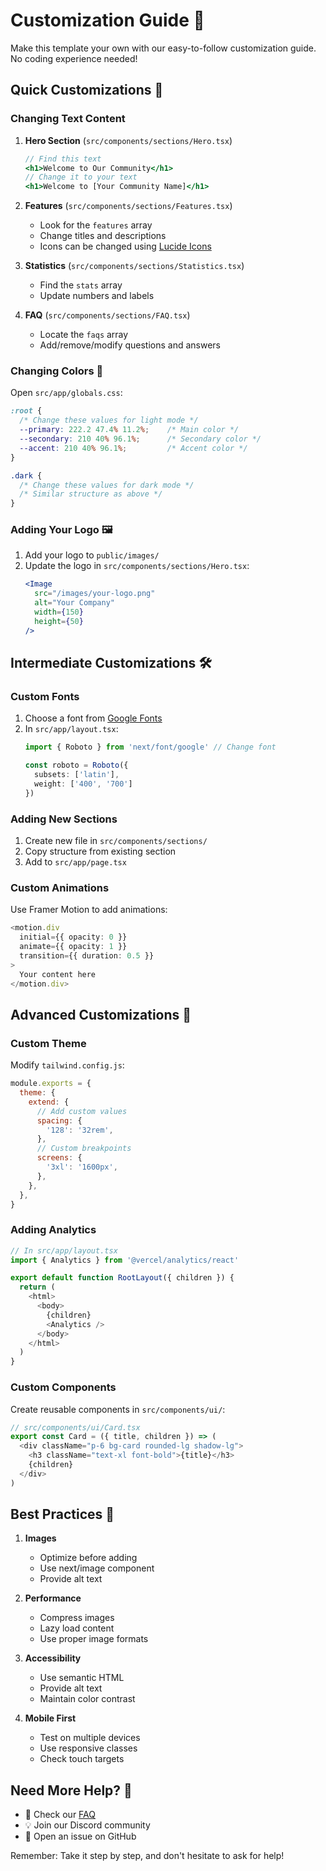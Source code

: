 # Customization Guide 🎨

Make this template your own with our easy-to-follow customization guide. No coding experience needed!

## Quick Customizations 🚀

### Changing Text Content

1. **Hero Section** (`src/components/sections/Hero.tsx`)
   ```jsx
   // Find this text
   <h1>Welcome to Our Community</h1>
   // Change it to your text
   <h1>Welcome to [Your Community Name]</h1>
   ```

2. **Features** (`src/components/sections/Features.tsx`)
   - Look for the `features` array
   - Change titles and descriptions
   - Icons can be changed using [Lucide Icons](https://lucide.dev)

3. **Statistics** (`src/components/sections/Statistics.tsx`)
   - Find the `stats` array
   - Update numbers and labels

4. **FAQ** (`src/components/sections/FAQ.tsx`)
   - Locate the `faqs` array
   - Add/remove/modify questions and answers

### Changing Colors 🌈

Open `src/app/globals.css`:

```css
:root {
  /* Change these values for light mode */
  --primary: 222.2 47.4% 11.2%;    /* Main color */
  --secondary: 210 40% 96.1%;      /* Secondary color */
  --accent: 210 40% 96.1%;         /* Accent color */
}

.dark {
  /* Change these values for dark mode */
  /* Similar structure as above */
}
```

### Adding Your Logo 🖼️

1. Add your logo to `public/images/`
2. Update the logo in `src/components/sections/Hero.tsx`:
   ```jsx
   <Image
     src="/images/your-logo.png"
     alt="Your Company"
     width={150}
     height={50}
   />
   ```

## Intermediate Customizations 🛠️

### Custom Fonts

1. Choose a font from [Google Fonts](https://fonts.google.com)
2. In `src/app/layout.tsx`:
   ```typescript
   import { Roboto } from 'next/font/google' // Change font

   const roboto = Roboto({
     subsets: ['latin'],
     weight: ['400', '700']
   })
   ```

### Adding New Sections

1. Create new file in `src/components/sections/`
2. Copy structure from existing section
3. Add to `src/app/page.tsx`

### Custom Animations

Use Framer Motion to add animations:

```typescript
<motion.div
  initial={{ opacity: 0 }}
  animate={{ opacity: 1 }}
  transition={{ duration: 0.5 }}
>
  Your content here
</motion.div>
```

## Advanced Customizations 🔧

### Custom Theme

Modify `tailwind.config.js`:

```javascript
module.exports = {
  theme: {
    extend: {
      // Add custom values
      spacing: {
        '128': '32rem',
      },
      // Custom breakpoints
      screens: {
        '3xl': '1600px',
      },
    },
  },
}
```

### Adding Analytics

```typescript
// In src/app/layout.tsx
import { Analytics } from '@vercel/analytics/react'

export default function RootLayout({ children }) {
  return (
    <html>
      <body>
        {children}
        <Analytics />
      </body>
    </html>
  )
}
```

### Custom Components

Create reusable components in `src/components/ui/`:

```typescript
// src/components/ui/Card.tsx
export const Card = ({ title, children }) => (
  <div className="p-6 bg-card rounded-lg shadow-lg">
    <h3 className="text-xl font-bold">{title}</h3>
    {children}
  </div>
)
```

## Best Practices 🌟

1. **Images**
   - Optimize before adding
   - Use next/image component
   - Provide alt text

2. **Performance**
   - Compress images
   - Lazy load content
   - Use proper image formats

3. **Accessibility**
   - Use semantic HTML
   - Provide alt text
   - Maintain color contrast

4. **Mobile First**
   - Test on multiple devices
   - Use responsive classes
   - Check touch targets

## Need More Help? 🤝

- 📖 Check our [FAQ](./FAQ.md)
- 💡 Join our Discord community
- 🐛 Open an issue on GitHub

Remember: Take it step by step, and don't hesitate to ask for help! 
